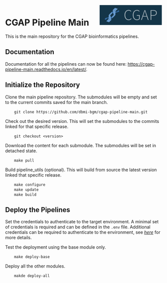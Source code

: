 <img src="https://github.com/dbmi-bgm/cgap-pipeline/blob/master/docs/images/cgap_logo.png" width="200" align="right">

# CGAP Pipeline Main

This is the main repository for the CGAP bioinformatics pipelines.

## Documentation

Documentation for all the pipelines can now be found here:
https://cgap-pipeline-main.readthedocs.io/en/latest/.

## Initialize the Repository

Clone the main pipeline repository.
The submodules will be empty and set to the current commits saved for the main branch.

        git clone https://github.com/dbmi-bgm/cgap-pipeline-main.git

Check out the desired version.
This will set the submodules to the commits linked for that specific release.

        git checkout <version>

Download the content for each submodule.
The submodules will be set in detached state.

        make pull

Build pipeline_utils (optional).
This will build from source the latest version linked that specific release.

        make configure
        make update
        make build

## Deploy the Pipelines

Set the credentials to authenticate to the target environment. A minimal set of credentials is required and can be defined in the `.env` file. Additional credentials can be required to authenticate to the environment, see [*here*](https://cgap-pipeline-utils.readthedocs.io/en/latest/deploy_pipelines.html) for more details.

Test the deployment using the base module only.

        make deploy-base

Deploy all the other modules.

        makde deploy-all

